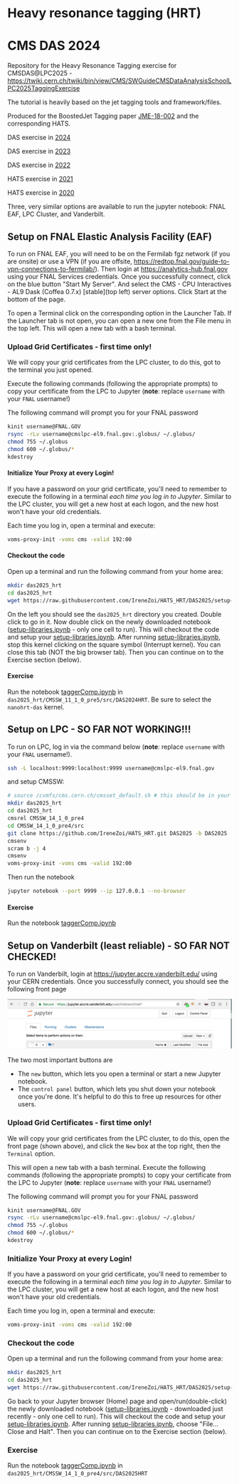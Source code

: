 # Heavy resonance tagging (HRT)
# CMS DAS 2024

Repository for the Heavy Resonance Tagging exercise for CMSDAS@LPC2025 - https://twiki.cern.ch/twiki/bin/view/CMS/SWGuideCMSDataAnalysisSchoolLPC2025TaggingExercise

The tutorial is heavily based on the jet tagging tools and framework/files.

Produced for the BoostedJet Tagging paper [JME-18-002](http://cms.cern.ch/iCMS/analysisadmin/viewanalysis?id=2101&field=id&value=2101&name=Heavy%20jet%20tagging%20algorithms%20in%2013%20TeV%20data%20(2016%20dataset)) and the corresponding HATS.

DAS exercise in [2024](https://github.com/irenedutta23/HATS_HRT/tree/DAS2024)

DAS exercise in [2023](https://github.com/IreneZoi/HATS_HRT/tree/DAS2023)

DAS exercise in [2022](https://github.com/cms-jet/HATS_HRT/tree/DAS2022)

HATS exercise in [2021](https://github.com/cms-jet/HATS_HRT/tree/HATS2021)

HATS exercise in [2020](https://github.com/gouskos/HATS2020_HRT/blob/master/README.md)

Three, very similar options are available to run the jupyter notebook: FNAL EAF, LPC Cluster, and Vanderbilt. 


## Setup on FNAL Elastic Analysis Facility (EAF) 
To run on FNAL EAF, you will need to be on the Fermilab fgz network (if you are onsite) or use a VPN (if you are offsite, https://redtop.fnal.gov/guide-to-vpn-connections-to-fermilab/). Then login at  https://analytics-hub.fnal.gov using your FNAL Services credentials. Once you successfully connect, click on the blue button "Start My Server". And select the CMS  - CPU Interactives - AL9 Dask (Coffea 0.7.x) [stable](top left) server options. Click Start at the bottom of the page.

To open a Terminal click on the corresponding option in the Launcher Tab. If the Launcher tab is not open, you can open a new one from the File menu in the top left. This will open a new tab with a bash terminal.

### Upload Grid Certificates - first time only!
We will copy your grid certificates from the LPC cluster, to do this, got to the terminal you just opened.

Execute the following commands (following the appropriate prompts) to copy your certificate from the LPC to Jupyter (**note**: replace `username` with your `FNAL` username!)

The following command will prompt you for your FNAL password
```bash
kinit username@FNAL.GOV
rsync -rLv username@cmslpc-el9.fnal.gov:.globus/ ~/.globus/
chmod 755 ~/.globus
chmod 600 ~/.globus/*
kdestroy
```

#### Initialize Your Proxy at every Login!
If you have a password on your grid certificate, you'll need to remember to execute the following in a terminal *each time you log in to Jupyter*. Similar to the LPC cluster, you will get a new host at each logon, and the new host won't have your old credentials.

Each time you log in, open a terminal and execute:
```bash
voms-proxy-init -voms cms -valid 192:00
```

#### Checkout the code
Open up a terminal and run the following command from your home area:
```bash
mkdir das2025_hrt
cd das2025_hrt
wget https://raw.githubusercontent.com/IreneZoi/HATS_HRT/DAS2025/setup-libraries.ipynb
```

On the left you should see the `das2025_hrt` directory you created. Double click to go in it. Now double click on the newly downloaded notebook ([setup-libraries.ipynb](setup-libraries.ipynb) - only one cell to run). This will checkout the code and setup your [setup-libraries.ipynb](setup-libraries.ipynb). After running [setup-libraries.ipynb](setup-libraries.ipynb), stop this kernel clicking on the square symbol (Interrupt kernel). You can close this tab (NOT the big browser tab). Then you can continue on to the Exercise section (below).


#### Exercise
Run the notebook [taggerComp.ipynb](taggerComp.ipynb) in `das2025_hrt/CMSSW_11_1_0_pre5/src/DAS2024HRT`. Be sure to select the `nanohrt-das` kernel.

## Setup on LPC - SO FAR NOT WORKING!!!
To run on LPC, log in via the command below (**note**: replace `username` with your `FNAL` username!).
```bash
ssh -L localhost:9999:localhost:9999 username@cmslpc-el9.fnal.gov
```
and setup CMSSW:
```bash
# source /cvmfs/cms.cern.ch/cmsset_default.sh # this should be in your bash profile
mkdir das2025_hrt
cd das2025_hrt
cmsrel CMSSW_14_1_0_pre4
cd CMSSW_14_1_0_pre4/src
git clone https://github.com/IreneZoi/HATS_HRT.git DAS2025 -b DAS2025
cmsenv
scram b -j 4
cmsenv
voms-proxy-init -voms cms -valid 192:00
```

Then run the notebook
```bash
jupyter notebook --port 9999 --ip 127.0.0.1 --no-browser

```

#### Exercise
Run the notebook [taggerComp.ipynb](taggerComp.ipynb) 



## Setup on Vanderbilt (least reliable) - SO FAR NOT CHECKED!
To run on Vanderbilt, login at https://jupyter.accre.vanderbilt.edu/ using your CERN credentials. Once you successfully connect, you should see the following front page

<img src="jupyter-login.png" width="600px" />

The two most important buttons are
  * The `new` button, which lets you open a terminal or start a new Jupyter notebook.
  * The `control panel` button, which lets you shut down your notebook once you're done. It's helpful to do this to free up resources for other users.

### Upload Grid Certificates - first time only!
We will copy your grid certificates from the LPC cluster, to do this, open the front page (shown above), and click the `New` box at the top right, then the `Terminal` option.

This will open a new tab with a bash terminal. Execute the following commands (following the appropriate prompts) to copy your certificate from the LPC to Jupyter (**note**: replace `username` with your `FNAL` username!)

The following command will prompt you for your FNAL password
```bash
kinit username@FNAL.GOV
rsync -rLv username@cmslpc-el9.fnal.gov:.globus/ ~/.globus/
chmod 755 ~/.globus
chmod 600 ~/.globus/*
kdestroy
```

### Initialize Your Proxy at every Login!
If you have a password on your grid certificate, you'll need to remember to execute the following in a terminal *each time you log in to Jupyter*. Similar to the LPC cluster, you will get a new host at each logon, and the new host won't have your old credentials.

Each time you log in, open a terminal and execute:
```bash
voms-proxy-init -voms cms -valid 192:00
```

### Checkout the code
Open up a terminal and run the following command from your home area:
```bash
mkdir das2025_hrt
cd das2025_hrt
wget https://raw.githubusercontent.com/IreneZoi/HATS_HRT/DAS2025/setup-libraries.ipynb
```


Go back to your Jupyter browser (Home) page and open/run(double-click) the newly downloaded notebook  ([setup-libraries.ipynb](setup-libraries.ipynb) - downloaded just recently - only one cell to run). This will checkout the code and setup your [setup-libraries.ipynb](setup-libraries.ipynb). After running [setup-libraries.ipynb](setup-libraries.ipynb), choose "File... Close and Halt". Then you can continue on to the Exercise section (below).


### Exercise
Run the notebook [taggerComp.ipynb](taggerComp.ipynb) in `das2025_hrt/CMSSW_14_1_0_pre4/src/DAS2025HRT`

